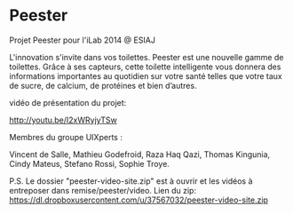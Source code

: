Peester
=======

Projet Peester pour l'iLab 2014 @ ESIAJ

L'innovation s'invite dans vos toilettes.
Peester est une nouvelle gamme de toilettes. Grâce à ses capteurs, cette toilette intelligente 
vous donnera des informations importantes au quotidien sur votre santé telles que votre taux de sucre, de calcium, 
de protéines et bien d’autres.

vidéo de présentation du projet:

http://youtu.be/I2xWRyjyTSw

Membres du groupe UIXperts :

Vincent de Salle, Mathieu Godefroid, Raza Haq Qazi, Thomas Kingunia, Cindy Mateus, Stefano Rossi, Sophie Troye.

P.S. Le dossier "peester-video-site.zip" est à ouvrir et les vidéos à entreposer dans remise/peester/video.
Lien du zip: https://dl.dropboxusercontent.com/u/37567032/peester-video-site.zip
